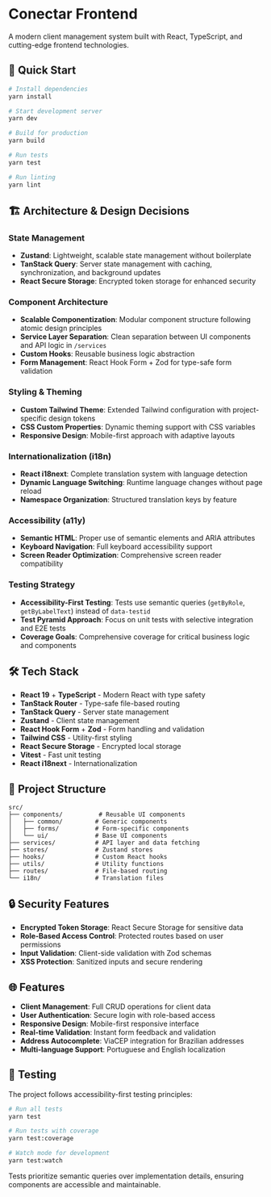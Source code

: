 # Conectar Frontend

A modern client management system built with React, TypeScript, and cutting-edge frontend technologies.

## 🚀 Quick Start

```bash
# Install dependencies
yarn install

# Start development server
yarn dev

# Build for production
yarn build

# Run tests
yarn test

# Run linting
yarn lint
```

## 🏗️ Architecture & Design Decisions

### State Management
- **Zustand**: Lightweight, scalable state management without boilerplate
- **TanStack Query**: Server state management with caching, synchronization, and background updates
- **React Secure Storage**: Encrypted token storage for enhanced security

### Component Architecture
- **Scalable Componentization**: Modular component structure following atomic design principles
- **Service Layer Separation**: Clean separation between UI components and API logic in `/services`
- **Custom Hooks**: Reusable business logic abstraction
- **Form Management**: React Hook Form + Zod for type-safe form validation

### Styling & Theming
- **Custom Tailwind Theme**: Extended Tailwind configuration with project-specific design tokens
- **CSS Custom Properties**: Dynamic theming support with CSS variables
- **Responsive Design**: Mobile-first approach with adaptive layouts

### Internationalization (i18n)
- **React i18next**: Complete translation system with language detection
- **Dynamic Language Switching**: Runtime language changes without page reload
- **Namespace Organization**: Structured translation keys by feature

### Accessibility (a11y)
- **Semantic HTML**: Proper use of semantic elements and ARIA attributes
- **Keyboard Navigation**: Full keyboard accessibility support
- **Screen Reader Optimization**: Comprehensive screen reader compatibility

### Testing Strategy
- **Accessibility-First Testing**: Tests use semantic queries (`getByRole`, `getByLabelText`) instead of `data-testid`
- **Test Pyramid Approach**: Focus on unit tests with selective integration and E2E tests
- **Coverage Goals**: Comprehensive coverage for critical business logic and components

## 🛠️ Tech Stack

- **React 19** + **TypeScript** - Modern React with type safety
- **TanStack Router** - Type-safe file-based routing
- **TanStack Query** - Server state management
- **Zustand** - Client state management
- **React Hook Form** + **Zod** - Form handling and validation
- **Tailwind CSS** - Utility-first styling
- **React Secure Storage** - Encrypted local storage
- **Vitest** - Fast unit testing
- **React i18next** - Internationalization

## 📁 Project Structure

```
src/
├── components/          # Reusable UI components
│   ├── common/         # Generic components
│   ├── forms/          # Form-specific components
│   └── ui/             # Base UI components
├── services/           # API layer and data fetching
├── stores/             # Zustand stores
├── hooks/              # Custom React hooks
├── utils/              # Utility functions
├── routes/             # File-based routing
└── i18n/               # Translation files
```

## 🔒 Security Features

- **Encrypted Token Storage**: React Secure Storage for sensitive data
- **Role-Based Access Control**: Protected routes based on user permissions
- **Input Validation**: Client-side validation with Zod schemas
- **XSS Protection**: Sanitized inputs and secure rendering

## 🌐 Features

- **Client Management**: Full CRUD operations for client data
- **User Authentication**: Secure login with role-based access
- **Responsive Design**: Mobile-first responsive interface
- **Real-time Validation**: Instant form feedback and validation
- **Address Autocomplete**: ViaCEP integration for Brazilian addresses
- **Multi-language Support**: Portuguese and English localization

## 🧪 Testing

The project follows accessibility-first testing principles:

```bash
# Run all tests
yarn test

# Run tests with coverage
yarn test:coverage

# Watch mode for development
yarn test:watch
```

Tests prioritize semantic queries over implementation details, ensuring components are accessible and maintainable.
